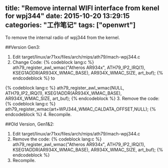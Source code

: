 title: "Remove internal WIFI interface from kenel for wpj344"
date: 2015-10-20 13:29:15
categories: "工作笔记"
tags: ["openwrt"]
---
To remove the internal radio of wpj344 from the kernel.

##Version Gen3:
1. Edit target/linux/ar71xx/files/arch/mips/ath79/mach-wpj344.c
2. Change Code:
{% codeblock lang:c %}
ath79_register_awl_wmac("Atheros AR934x", ATH79_IP2_IRQ(1),
                                                        KSEG1ADDR(AR934X_WMAC_BASE), AR934X_WMAC_SIZE, art_buf);
{% endcodeblock %}
to
<!--more-->
{% codeblock lang:c %}
ath79_register_awl_wmac(NULL, ATH79_IP2_IRQ(1),
                                                        KSEG1ADDR(AR934X_WMAC_BASE), AR934X_WMAC_SIZE, art_buf);
{% endcodeblock %}
3. Remove the code:
{% codeblock lang:c %}
ath79_register_wmac(art+WPJ344_WMAC_CALDATA_OFFSET,NULL);
{% endcodeblock %}
4. Recompile.


##Old Version, Gen1&2:
1. Edit target/linux/ar71xx/files/arch/mips/ath79/mach-wpj344.c
2. Remove the code: 
{% codeblock lang:c %}
ath79_register_awl_wmac("Atheros AR934x", ATH79_IP2_IRQ(1),
							KSEG1ADDR(AR934X_WMAC_BASE), AR934X_WMAC_SIZE, art_buf);
{% endcodeblock %}
3. Recompile.
